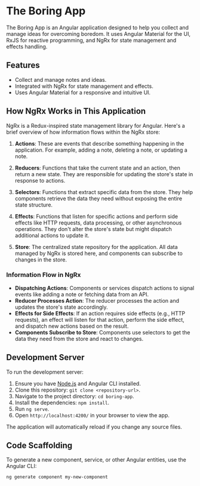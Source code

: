 # The Boring App
The Boring App is an Angular application designed to help you collect and manage ideas for overcoming boredom. It uses Angular Material for the UI, RxJS for reactive programming, and NgRx for state management and effects handling.

## Features
- Collect and manage notes and ideas.
- Integrated with NgRx for state management and effects.
- Uses Angular Material for a responsive and intuitive UI.

## How NgRx Works in This Application
NgRx is a Redux-inspired state management library for Angular. Here's a brief overview of how information flows within the NgRx store:

1. **Actions**: These are events that describe something happening in the application. For example, adding a note, deleting a note, or updating a note.

2. **Reducers**: Functions that take the current state and an action, then return a new state. They are responsible for updating the store's state in response to actions.

3. **Selectors**: Functions that extract specific data from the store. They help components retrieve the data they need without exposing the entire state structure.

4. **Effects**: Functions that listen for specific actions and perform side effects like HTTP requests, data processing, or other asynchronous operations. They don't alter the store's state but might dispatch additional actions to update it.

5. **Store**: The centralized state repository for the application. All data managed by NgRx is stored here, and components can subscribe to changes in the store.

### Information Flow in NgRx
- **Dispatching Actions**: Components or services dispatch actions to signal events like adding a note or fetching data from an API.
- **Reducer Processes Action**: The reducer processes the action and updates the store's state accordingly.
- **Effects for Side Effects**: If an action requires side effects (e.g., HTTP requests), an effect will listen for that action, perform the side effect, and dispatch new actions based on the result.
- **Components Subscribe to Store**: Components use selectors to get the data they need from the store and react to changes.

## Development Server
To run the development server:
1. Ensure you have [Node.js](https://nodejs.org/) and Angular CLI installed.
2. Clone this repository: `git clone <repository-url>`.
3. Navigate to the project directory: `cd boring-app`.
4. Install the dependencies: `npm install`.
5. Run `ng serve`.
6. Open `http://localhost:4200/` in your browser to view the app.

The application will automatically reload if you change any source files.

## Code Scaffolding
To generate a new component, service, or other Angular entities, use the Angular CLI:
```bash
ng generate component my-new-component
